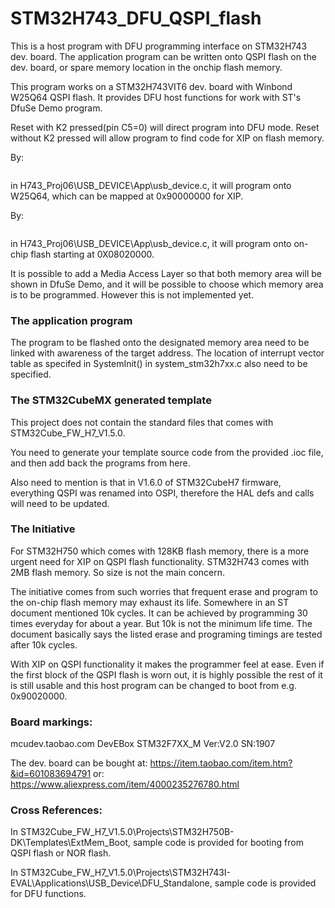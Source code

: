 # STM32H743_DFU_QSPI_flash
This is a host program with DFU programming interface on STM32H743 dev. board. The application program can be written onto QSPI flash on the dev. board, or spare memory location in the onchip flash memory.

This program works on a STM32H743VIT6 dev. board with Winbond W25Q64 QSPI flash. It provides DFU host functions for work with ST's DfuSe Demo program. 

Reset with K2 pressed(pin C5=0) will direct program into DFU mode. Reset without K2 pressed will allow program to find code for XIP on flash memory.

By:

```USBD_DFU_RegisterMedia(&hUsbDeviceFS, &USBD_DFU_QSPI_FLASH_fops_FS)
```
in H743_Proj06\USB_DEVICE\App\usb_device.c, it will program onto W25Q64, which can be mapped at 0x90000000 for XIP.

By:
```USBD_DFU_RegisterMedia(&hUsbDeviceFS, &USBD_DFU_fops_FS)
```
in H743_Proj06\USB_DEVICE\App\usb_device.c, it will program onto on-chip flash starting at 0X08020000.

It is possible to add a Media Access Layer so that both memory area will be shown in DfuSe Demo, and it will be possible to choose which memory area is to be programmed. However this is not implemented yet.

### The application program
The program to be flashed onto the designated memory area need to be linked with awareness of the target address.
The location of interrupt vector table as specifed in SystemInit() in system_stm32h7xx.c also need to be specified.

### The STM32CubeMX generated template
This project does not contain the standard files that comes with STM32Cube_FW_H7_V1.5.0.

You need to generate your template source code from the provided .ioc file, and then add back the programs from here.

Also need to mention is that in V1.6.0 of STM32CubeH7 firmware, everything QSPI was renamed into OSPI, therefore the HAL defs and calls will need to be updated.

### The Initiative
For STM32H750 which comes with 128KB flash memory, there is a more urgent need for XIP on QSPI flash functionality. STM32H743 comes with 2MB flash memory. So size is not the main concern.

The initiative comes from such worries that frequent erase and program to the on-chip flash memory may exhaust its life. Somewhere in an ST document mentioned 10k cycles. It can be achieved by programming 30 times everyday for about a year. But 10k is not the minimum life time. The document basically says the listed erase and programing timings are tested after 10k cycles.

With XIP on QSPI functionality it makes the programmer feel at ease. Even if the first block of the QSPI flash is worn out, it is highly possible the rest of it is still usable and this host program can be changed to boot from e.g. 0x90020000.

### Board markings: 
mcudev.taobao.com DevEBox STM32F7XX_M Ver:V2.0 SN:1907

The dev. board can be bought at: https://item.taobao.com/item.htm?&id=601083694791 or: https://www.aliexpress.com/item/4000235276780.html

### Cross References:

In STM32Cube_FW_H7_V1.5.0\Projects\STM32H750B-DK\Templates\ExtMem_Boot, sample code is provided for booting from QSPI flash or NOR flash.

In STM32Cube_FW_H7_V1.5.0\Projects\STM32H743I-EVAL\Applications\USB_Device\DFU_Standalone, sample code is provided for DFU functions.
